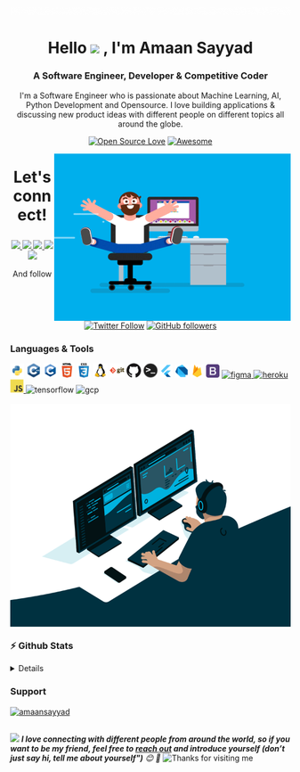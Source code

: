 <div align="center">

![Hello](Hello.gif)
<h1 align="center">Hello <img src="https://media.giphy.com/media/hvRJCLFzcasrR4ia7z/giphy.gif" width="30px"> , I'm Amaan Sayyad </h1>

### A Software Engineer, Developer & Competitive Coder
 
I'm a Software Engineer who is passionate about Machine Learning, AI, Python Development and Opensource. I love building applications & discussing new product ideas with different people on different topics all around the globe.

[![Open Source Love](https://badges.frapsoft.com/os/v2/open-source.svg?v=103)](https://github.com/AmaanSayyad)
[![Awesome](https://cdn.rawgit.com/sindresorhus/awesome/d7305f38d29fed78fa85652e3a63e154dd8e8829/media/badge.svg)](https://github.com/AmaanSayyad)

<img align="right" height="300" width="425" alt="" src="coder.gif" />

<h1><p align="center">Let's connect!</p></h1>

<a href="https://twitter.com/AmaanSayyad15">
    <img src="https://img.shields.io/badge/Twitter-1DA1F2?style=for-the-badge&logo=twitter&logoColor=white" />
</a>

<a href="https://www.instagram.com/__am.aan__/">
    <img src="https://img.shields.io/badge/Instagram-E4405F?style=for-the-badge&logo=instagram&logoColor=white" />
</a>

<a href="https://www.linkedin.com/in/amaan-sayyad-/">
    <img src="https://img.shields.io/badge/linkedin-%230077B5.svg?&style=for-the-badge&logo=linkedin&logoColor=white" />
</a>

<a href="https://www.facebook.com/amaan.sayyad.1426/">
    <img src="https://img.shields.io/badge/Facebook-1877F2?style=for-the-badge&logo=facebook&logoColor=white" />
</a>

<a href="https://stackoverflow.com/users/16570815/amaan">
    <img src="https://img.shields.io/badge/Stack_Overflow-FE7A16?style=for-the-badge&logo=stack-overflow&logoColor=white" />
</a> 
<p align="center"> And follow</p>

[![Twitter Follow](https://img.shields.io/twitter/follow/AmaanSayyad15?style=social)](https://twitter.com/intent/follow?screen_name=amaansayyad15) [![GitHub followers](https://img.shields.io/github/followers/AmaanSayyad?label=Follow&style=social)](https://github.com/AmaanSayyad/?tab=follow)

</div>

### Languages & Tools

<p align="left"><code><img height="25" src="https://raw.githubusercontent.com/github/explore/80688e429a7d4ef2fca1e82350fe8e3517d3494d/topics/python/python.png"></code>
<code><img height="26" src="https://raw.githubusercontent.com/github/explore/5c058a388828bb5fde0bcafd4bc867b5bb3f26f3/topics/cpp/cpp.png"></code>
<code><img height="26" src="https://raw.githubusercontent.com/github/explore/80688e429a7d4ef2fca1e82350fe8e3517d3494d/topics/c/c.png"></code>
<code><img height="26" src="https://raw.githubusercontent.com/github/explore/80688e429a7d4ef2fca1e82350fe8e3517d3494d/topics/html/html.png"></code>
<code><img height="26" src="https://raw.githubusercontent.com/github/explore/80688e429a7d4ef2fca1e82350fe8e3517d3494d/topics/css/css.png"></code>
<code><img height="26" src="https://raw.githubusercontent.com/github/explore/80688e429a7d4ef2fca1e82350fe8e3517d3494d/topics/linux/linux.png"></code>
<code><img height="26" src="https://raw.githubusercontent.com/github/explore/80688e429a7d4ef2fca1e82350fe8e3517d3494d/topics/git/git.png"></code>
<code><img height="26" src="https://raw.githubusercontent.com/github/explore/78df643247d429f6cc873026c0622819ad797942/topics/github/github.png"></code>
<code><img height="26" src="https://raw.githubusercontent.com/github/explore/80688e429a7d4ef2fca1e82350fe8e3517d3494d/topics/terminal/terminal.png"></code>
<code><img width=24px src="https://raw.githubusercontent.com/github/explore/80688e429a7d4ef2fca1e82350fe8e3517d3494d/topics/flutter/flutter.png"></code>
<code><img width=24px src="https://raw.githubusercontent.com/github/explore/80688e429a7d4ef2fca1e82350fe8e3517d3494d/topics/dart/dart.png"></code>
<code><img width=24px src="https://raw.githubusercontent.com/github/explore/80688e429a7d4ef2fca1e82350fe8e3517d3494d/topics/firebase/firebase.png"></code>
<code><img width=24px src="https://raw.githubusercontent.com/github/explore/80688e429a7d4ef2fca1e82350fe8e3517d3494d/topics/bootstrap/bootstrap.png"></code>
<a href="https://www.figma.com/" target="_blank"> <img src="https://www.vectorlogo.zone/logos/figma/figma-icon.svg" alt="figma" width="24" height="24"/> </a></a> <a href="https://heroku.com" target="_blank"> <img src="https://www.vectorlogo.zone/logos/heroku/heroku-icon.svg" alt="heroku" width="24" height="24"/> </a>  <a href="https://developer.mozilla.org/en-US/docs/Web/JavaScript" target="_blank"> <img src="https://raw.githubusercontent.com/devicons/devicon/master/icons/javascript/javascript-original.svg" alt="javascript" width="24" height="24"/> </a>
<img src="https://www.vectorlogo.zone/logos/tensorflow/tensorflow-icon.svg" alt="tensorflow" width="30" height="30"/>
<img src="https://www.vectorlogo.zone/logos/google_cloud/google_cloud-icon.svg" alt="gcp" width="30" height="30"/>

<br>
</br>
<img align="center" alt="GIF" src="code.gif?raw=true" width="100%" height="400" />

### ⚡ Github Stats

<details>	
<p align="left">  
<img src="https://github-readme-stats.vercel.app/api?username=AmaanSayyad&show_icons=true&hide_border=true&count_private=true"></p>
<p align="center">
<img src="https://github-readme-stats.vercel.app/api/top-langs/?username=AmaanSayyad&show_icons=true&hide_border=true&layout=compact&langs_count=8"></p>
<p align="right">
  <img src="https://github-readme-streak-stats.herokuapp.com/?user=AmaanSayyad&show_icons=true&hide_border=true">
</p> 
 <p align="center"> <a href="https://github.com/AmaanSayyad/github-readme-activity-graph"><img alt="Amaan's Activity Graph" src="https://activity-graph.herokuapp.com/graph?username=AmaanSayyad&bg_color=0D1117&color=5BCDEC&line=5BCDEC&point=FFFFFF&hide_border=true" /></a>
 </p>
</details>

<!--footer-->

### Support
<p><a href="https://www.buymeacoffee.com/amaansayyad"> <img align="center" src="https://cdn.buymeacoffee.com/buttons/v2/default-yellow.png" height="50" width="210" alt="amaansayyad" /></a></p>

##

<img src="https://media.giphy.com/media/LnQjpWaON8nhr21vNW/giphy.gif" width="60"> <em><b>I love connecting with different people from around the world, so if you want to be my friend, feel free to [reach out](https://www.linkedin.com/in/amaan-sayyad-/) and introduce yourself (don’t just say hi, tell me about yourself")</b> 😊 💜</em>
<img height="120" alt="Thanks for visiting me" width="100%" src="https://raw.githubusercontent.com/BrunnerLivio/brunnerlivio/master/images/marquee.svg" />
